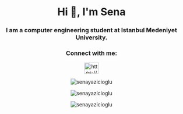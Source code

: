 <h1 align="center">Hi 👋, I'm Sena</h1>
<h3 align="center">I am a computer engineering student at Istanbul Medeniyet University.</h3>

<h3 align="center">Connect with me:</h3>
<p align="center">
<a href="https://linkedin.com/in/https://www.linkedin.com/in/sena-bet%c3%bcl-yaz%c4%b1c%c4%b1o%c4%9flu-5437b11b9/" target="blank"><img align="center" src="https://raw.githubusercontent.com/rahuldkjain/github-profile-readme-generator/master/src/images/icons/Social/linked-in-alt.svg" alt="https://www.linkedin.com/in/sena-bet%c3%bcl-yaz%c4%b1c%c4%b1o%c4%9flu-5437b11b9/" height="30" width="40" /></a>
</p>




<p align="center"/><img align="center" src="https://github-readme-stats.vercel.app/api/top-langs/?username=senayazicioglu&langs_count=8&show_icons=true&theme=transparent" alt="senayazicioglu" /></p>

<p align="center"/><img align="center" src="https://github-readme-stats.vercel.app/api?username=senayazicioglu&show_icons=true&theme=transparent" alt="senayazicioglu" /></p>

<p align="center"/><img align="center" src="https://github-readme-streak-stats.herokuapp.com/?user=senayazicioglu&show_icons=true&theme=transparent" alt="senayazicioglu" /></p>
